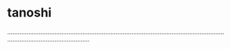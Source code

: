 # tanoshi

...........................................................................................................................................................................